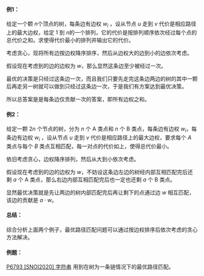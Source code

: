 #### 例1：

给定一个颗 $n$​ 个顶点的树，每条边有边权 $w_i$ ，设从节点 $u$ 走到 $v$ 代价是相应路径上的最大边权，给定 $1$ 到 $n$​​ 的一个排列，它的代价是按排列顺序依次经过每个点的总代价之和。求使得代价最小的排列并输出它的代价。 

考虑贪心，现将所有边按边权降序排序，然后从边权大的边到小的边依次考虑。

假设现在考虑到的边的边权为 $w$，那么显然这条边至少被经过一次。

最优的决策是只经过这条边一次，而且我们只要先走完这条边两边的树的其中一颗后再走另一树就可以做到只经过这条边一次，于是我们有方案达到最优决策。

所以总答案是是每条边仅贡献一次的答案，即所有边权之和。

#### 例2：

给定一颗 $2n$ 个节点的树，分为 $n$ 个 A 类点和 $n$ 个 B 类点，每条边有边权 $w_i$，每条边有边权 $w_i$ ，设从节点 $u$ 走到 $v$ 代价是相应路径上的最大边权，要求每个 $A$ 类点与每个 $B$ 类点互相匹配，每一对点的代价如上，使得总代价最小。

依旧考虑贪心，边权降序排列，然后从大到小依次考虑。

假设现在考虑到的边的边权为 $w$，不妨设这条边左边的树经内部互相匹配完后还剩 $a$ 个 A 类点，那么右边内部互相匹配完后也一定也还剩 $a$ 个 B 类点。

显然最优决策就是先让两边的树内部匹配完后再让剩下的点通过边 $w$ 相互匹配，该边的贡献是 $a\cdot w$。

#### 总结：

综合分析上面两个例子，最优路径匹配问题可以通过按边权排序后依次考虑的贪心方法解决。

#### 例题：

[P6793 [SNOI2020] 字符串](https://www.luogu.com.cn/problem/P6793) 用到在树为一条链情况下的最优路径匹配。

